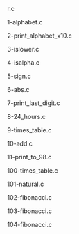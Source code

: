 r.c

1-alphabet.c

2-print_alphabet_x10.c

3-islower.c

4-isalpha.c

5-sign.c

6-abs.c

7-print_last_digit.c

8-24_hours.c

9-times_table.c

10-add.c

11-print_to_98.c

100-times_table.c

101-natural.c

102-fibonacci.c

103-fibonacci.c

104-fibonacci.c
